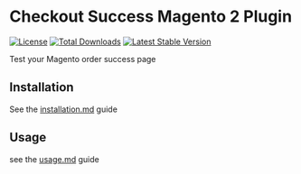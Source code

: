 # Checkout Success Magento 2 Plugin

[![License](https://poser.pugx.org/clivewalkden/magento2-checkoutsuccess/license)](./LICENSE)
[![Total Downloads](https://poser.pugx.org/clivewalkden/magento2-checkoutsuccess/downloads)](https://packagist.org/packages/clivewalkden/magento2-checkoutsuccess)
[![Latest Stable Version](https://poser.pugx.org/clivewalkden/magento2-checkoutsuccess/v/stable)](https://packagist.org/packages/clivewalkden/magento2-checkoutsuccess)

Test your Magento order success page

## Installation
See the [installation.md](./Guides/INSTALLATION.md) guide

## Usage
see the [usage.md](./Guides/USAGE.MD) guide